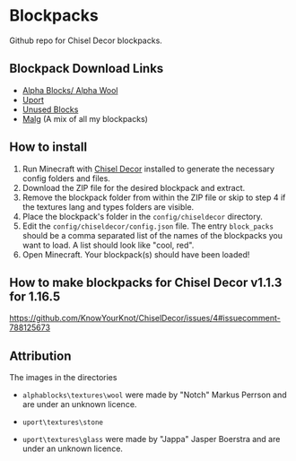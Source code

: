 # Blockpacks
Github repo for Chisel Decor blockpacks.

## Blockpack Download Links


* [Alpha Blocks/ Alpha Wool](https://github.com/3prm3/Blockpacks/releases/download/ab1.0.0/alphablocks.zip)
* [Uport](https://github.com/3prm3/Blockpacks/releases/download/up1.0/uport.zip)
* [Unused Blocks](https://github.com/3prm3/Blockpacks/releases/download/v.1.0.0/unused.zip)
* [Malg](https://github.com/3prm3/Blockpacks/files/6135888/malg.zip) (A mix of all my blockpacks)

## How to install
1. Run Minecraft with [Chisel Decor](https://github.com/KnowYourKnot/ChiselDecor/releases) installed to generate the necessary config folders and files.
2. Download the ZIP file for the desired blockpack and extract.
3. Remove the blockpack folder from within the ZIP file or skip to step 4 if the textures lang and types folders are visible.
4. Place the blockpack's folder in the `config/chiseldecor` directory.
5. Edit the `config/chiseldecor/config.json` file. The entry `block_packs` should be a comma separated list of the names of the  blockpacks you want to load. A list should look like "cool, red".
6. Open Minecraft. Your blockpack(s) should have been loaded!
## How to make blockpacks for Chisel Decor v1.1.3 for 1.16.5
https://github.com/KnowYourKnot/ChiselDecor/issues/4#issuecomment-788125673
## Attribution
The images in the directories

* `alphablocks\textures\wool`
were made by  "Notch" Markus Perrson and are under an unknown licence.

* `uport\textures\stone`
* `uport\textures\glass`
were made by  "Jappa" Jasper Boerstra and are under an unknown licence.





